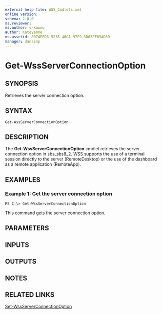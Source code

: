 ```yaml
---
external help file: WSS_Cmdlets.xml
online version: 
schema: 2.0.0
ms.reviewer:
ms.author: v-kaunu
author: Kateyanne
ms.assetid: 8074EFD6-5235-46CA-97F9-3D63EE09AD6D
manager: dansimp
---
```


# Get-WssServerConnectionOption

## SYNOPSIS
Retrieves the server connection option.

## SYNTAX

```
Get-WssServerConnectionOption
```

## DESCRIPTION
The **Get-WssServerConnectionOption** cmdlet retrieves the server connection option in sbs_sbs8_2.
WSS supports the use of a terminal session directly to the server (RemoteDesktop) or the use of the dashboard as a remote application (RemoteApp).

## EXAMPLES

### Example 1: Get the server connection option
```
PS C:\> Get-WssServerConnectionOption
```

This command gets the server connection option.

## PARAMETERS

## INPUTS

## OUTPUTS

## NOTES

## RELATED LINKS

[Set-WssServerConnectionOption](./Set-WssServerConnectionOption.md)

